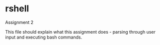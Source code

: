 # rshell
Assignment 2

This file should explain what this assignment does - parsing through user input and executing bash commands.
